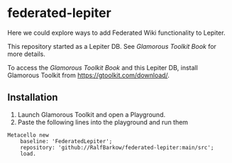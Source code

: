 # federated-lepiter

Here we could explore ways to add Federated Wiki functionality to Lepiter.

This repository started as a Lepiter DB. See *Glamorous Toolkit Book* for more details.

To access the *Glamorous Toolkit Book* and this Lepiter DB, install Glamorous Toolkit from https://gtoolkit.com/download/. 

## Installation

1. Launch Glamorous Toolkit and open a Playground.
2. Paste the following lines into the playground and run them
```
Metacello new
    baseline: 'FederatedLepiter';
    repository: 'github://RalfBarkow/federated-lepiter:main/src';
    load.
```

